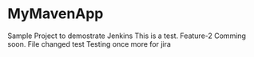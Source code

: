 # MyMavenApp
Sample Project to demostrate Jenkins
This is a test.
Feature-2 Comming soon.
File changed
test
Testing once more for jira
